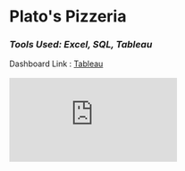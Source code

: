 # Plato's Pizzeria 
### *Tools Used: Excel, SQL, Tableau*

Dashboard Link : [Tableau]()
<br><br>
![Plato's Pizzeria Sales (1).pdf](https://github.com/ChrisF03/Portfolio-Projects/files/12009180/Plato.s.Pizzeria.Sales.1.pdf)

